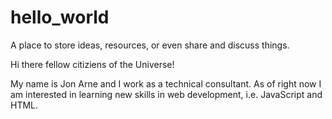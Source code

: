 # hello_world
A place to store ideas, resources, or even share and discuss things.

Hi there fellow citiziens of the Universe!

My name is Jon Arne and I work as a technical consultant. As of right now I am interested in learning new skills in web development, i.e. JavaScript and HTML.

